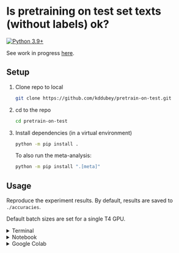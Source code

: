 # Is pretraining on test set texts (without labels) ok?

[![Python 3.9+](https://img.shields.io/badge/python-3.9+-blue.svg?logo=python&style=for-the-badge)](https://www.python.org/downloads/release/python-390/)

See work in progress
[here](https://stats.stackexchange.com/questions/611877/is-pretraining-on-test-set-texts-without-labels-ok).


## Setup

1. Clone repo to local

   ```bash
   git clone https://github.com/kddubey/pretrain-on-test.git
   ```

2. cd to the repo

   ```bash
   cd pretrain-on-test
   ```

3. Install dependencies (in a virtual environment)

   ```bash
   python -m pip install .
   ```

   To also run the meta-analysis:

   ```bash
   python -m pip install ".[meta]"
   ```


## Usage

Reproduce the experiment results. By default, results are saved to `./accuracies`.

Default batch sizes are set for a single T4 GPU.

<details>
<summary>Terminal</summary>

```bash
python run.py --model_type bert | tee run.log
```

For quick local tests:

```bash
python run.py \
--model_type bert \
--dataset_names ag_news \
--num_subsamples 1 \
--num_train 10 \
--num_test 10 | tee run.log
```

</details>


<details>
<summary>Notebook</summary>

The stdout for terminal runs is quite verbose. For shorter info, run this in a notebook.

```python
from run import run

experiment = dict(
    model_type="bert",
)

run(**experiment)
```

For quick local tests:

```python
from run import run

experiment = dict(
    model_type="bert",
    dataset_names=["ag_news"],
    num_subsamples=1,
    num_train=10,
    num_test=10,
)

run(**experiment)
```

</details>


<details>
<summary>Google Colab</summary>

See [this
notebook](https://github.com/kddubey/pretrain-on-test/blob/main/google_colab.ipynb).

</details>
